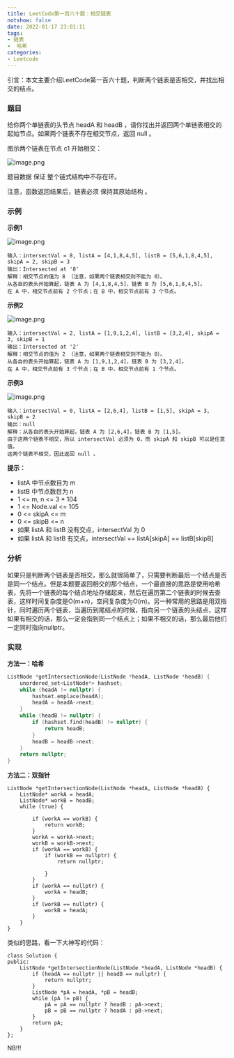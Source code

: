 ```yaml
---
title: LeetCode第一百六十题：相交链表
notshow: false
date: 2022-01-17 23:01:11
tags:
- 链表
-  哈希
categories:
- Leetcode
---
```

引言：本文主要介绍LeetCode第一百六十题，判断两个链表是否相交，并找出相交的结点。
<!--more-->
### 题目
给你两个单链表的头节点 headA 和 headB ，请你找出并返回两个单链表相交的起始节点。如果两个链表不存在相交节点，返回 null 。

图示两个链表在节点 c1 开始相交：

![image.png](https://s2.loli.net/2022/01/17/xf6UjXkD2TeWI3F.png)

题目数据 保证 整个链式结构中不存在环。

注意，函数返回结果后，链表必须 保持其原始结构 。

### 示例

**示例1**

![image.png](https://s2.loli.net/2022/01/17/deKrCEjBOtQgmWI.png)

```
输入：intersectVal = 8, listA = [4,1,8,4,5], listB = [5,6,1,8,4,5], skipA = 2, skipB = 3
输出：Intersected at '8'
解释：相交节点的值为 8 （注意，如果两个链表相交则不能为 0）。
从各自的表头开始算起，链表 A 为 [4,1,8,4,5]，链表 B 为 [5,6,1,8,4,5]。
在 A 中，相交节点前有 2 个节点；在 B 中，相交节点前有 3 个节点。
```

**示例2**

![image.png](https://s2.loli.net/2022/01/17/pec9sSCqiohBu5r.png)

```
输入：intersectVal = 2, listA = [1,9,1,2,4], listB = [3,2,4], skipA = 3, skipB = 1
输出：Intersected at '2'
解释：相交节点的值为 2 （注意，如果两个链表相交则不能为 0）。
从各自的表头开始算起，链表 A 为 [1,9,1,2,4]，链表 B 为 [3,2,4]。
在 A 中，相交节点前有 3 个节点；在 B 中，相交节点前有 1 个节点。
```

**示例3**

![image.png](https://s2.loli.net/2022/01/17/hEXnDypY7I56LfO.png)

```
输入：intersectVal = 0, listA = [2,6,4], listB = [1,5], skipA = 3, skipB = 2
输出：null
解释：从各自的表头开始算起，链表 A 为 [2,6,4]，链表 B 为 [1,5]。
由于这两个链表不相交，所以 intersectVal 必须为 0，而 skipA 和 skipB 可以是任意值。
这两个链表不相交，因此返回 null 。
```

**提示：**

- listA 中节点数目为 m
- listB 中节点数目为 n
- 1 <= m, n <= 3 * 104
- 1 <= Node.val <= 105
- 0 <= skipA <= m
- 0 <= skipB <= n
- 如果 listA 和 listB 没有交点，intersectVal 为 0
- 如果 listA 和 listB 有交点，intersectVal == listA[skipA] == listB[skipB]

### 分析
如果只是判断两个链表是否相交，那么就很简单了，只需要判断最后一个结点是否是同一个结点。但是本题要返回相交的那个结点，一个最直接的思路是使用哈希表，先将一个链表的每个结点地址存储起来，然后在遍历第二个链表的时候去查表，这样时间复杂度是O(m+n)，空间复杂度为O(m)。另一种常用的思路是用双指针，同时遍历两个链表，当遍历到尾结点的时候，指向另一个链表的头结点，这样如果有相交的话，那么一定会指到同一个结点上；如果不相交的话，那么最后他们一定同时指向nullptr。

### 实现
**方法一：哈希**

```c++
ListNode *getIntersectionNode(ListNode *headA, ListNode *headB) {
	unordered_set<ListNode*> hashset;
	while (headA != nullptr) {
		hashset.emplace(headA);
		headA = headA->next;
	}
	while (headB != nullptr) {
		if (hashset.find(headB) != nullptr) {
			return headB;
		}
		headB = headB->next;
	}
	return nullptr;
}
```

**方法二：双指针**

```
ListNode *getIntersectionNode(ListNode *headA, ListNode *headB) {
    ListNode* workA = headA;
    ListNode* workB = headB;
    while (true) {
        
        if (workA == workB) {
            return workB;
        }
        workA = workA->next;
        workB = workB->next;
        if (workA == workB) {
            if (workB == nullptr) {
                return nullptr;

            }
        }
        if (workA == nullptr) {
            workA = headB;
        }
        if (workB == nullptr) {
            workB = headA;
        }
    }
}
```

类似的思路，看一下大神写的代码：

```
class Solution {
public:
    ListNode *getIntersectionNode(ListNode *headA, ListNode *headB) {
        if (headA == nullptr || headB == nullptr) {
            return nullptr;
        }
        ListNode *pA = headA, *pB = headB;
        while (pA != pB) {
            pA = pA == nullptr ? headB : pA->next;
            pB = pB == nullptr ? headA : pB->next;
        }
        return pA;
    }
};
```
NB!!!